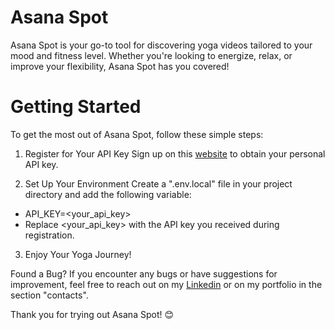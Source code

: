 # Asana Spot
Asana Spot is your go-to tool for discovering yoga videos tailored to your mood and fitness level. Whether you're looking to energize, relax, or improve your flexibility, Asana Spot has you covered!

# Getting Started
To get the most out of Asana Spot, follow these simple steps:

  1) Register for Your API Key
  Sign up on this [website](https://developers.google.com/youtube/v3?hl=it) to obtain your personal API key.

  2) Set Up Your Environment
  Create a ".env.local" file in your project directory and add the following variable:

  - API_KEY=<your_api_key> 
  - Replace <your_api_key> with the API key you received during registration.

  3) Enjoy Your Yoga Journey!

Found a Bug?
If you encounter any bugs or have suggestions for improvement, feel free to reach out on my [Linkedin](https://www.linkedin.com/in/milena-livian-front-end-developer/) or on my portfolio in the section "contacts".

Thank you for trying out Asana Spot! 😊
